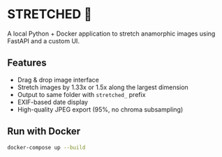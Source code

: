 # STRETCHED 📸

A local Python + Docker application to stretch anamorphic images using FastAPI and a custom UI.

## Features
- Drag & drop image interface
- Stretch images by 1.33x or 1.5x along the largest dimension
- Output to same folder with `stretched_` prefix
- EXIF-based date display
- High-quality JPEG export (95%, no chroma subsampling)

## Run with Docker
```bash
docker-compose up --build
